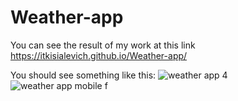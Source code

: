 # Weather-app
You can see the result of my work at this link https://itkisialevich.github.io/Weather-app/

You should see something like this:
![weather app 4](https://user-images.githubusercontent.com/81373639/132329949-e7450ad3-59e6-459c-8559-6ed73c08d85c.png)
![weather app mobile f](https://user-images.githubusercontent.com/81373639/132329984-e6110ca7-2ac4-4ea0-a192-2b7d0329a0d7.png)


